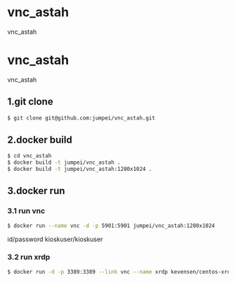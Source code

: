 # vnc_astah
vnc_astah

# vnc_astah

vnc_astah

## 1.git clone

```sh
$ git clone git@github.com:jumpei/vnc_astah.git
```

## 2.docker build

```sh
$ cd vnc_astah
$ docker build -t jumpei/vnc_astah .
$ docker build -t jumpei/vnc_astah:1280x1024 .

```

## 3.docker run

### 3.1 run vnc

```sh
$ docker run --name vnc -d -p 5901:5901 jumpei/vnc_astah:1280x1024
```

id/password
kioskuser/kioskuser

### 3.2 run xrdp

```sh
$ docker run -d -p 3389:3389 --link vnc --name xrdp kevensen/centos-xrdp
```


